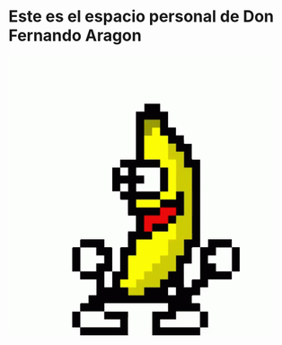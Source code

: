 <h1>Este es el espacio personal de Don Fernando Aragon</h1>

![](https://github.com/DonFernandoAragon/DonFernandoAragon/blob/main/assets/platanito.gif)
